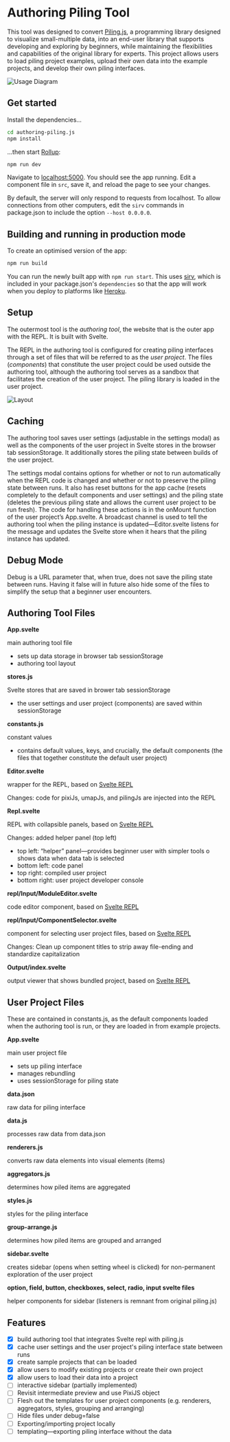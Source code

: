 # Authoring Piling Tool

This tool was designed to convert [Piling.js](https://github.com/flekschas/piling.js), a programming library designed to visualize small-multiple data, into an end-user library that supports developing and exploring by beginners, while maintaining the flexibilities and capabilities of the original library for experts. This project allows users to load piling project examples, upload their own data into the example projects, and develop their own piling interfaces.

![Usage Diagram](https://user-images.githubusercontent.com/10744026/120001321-ab544a80-bfa1-11eb-9c72-8b4e62565d61.png)

## Get started

Install the dependencies...

```bash
cd authoring-piling.js
npm install
```

...then start [Rollup](https://rollupjs.org):

```bash
npm run dev
```

Navigate to [localhost:5000](http://localhost:5000). You should see the app running. Edit a component file in `src`, save it, and reload the page to see your changes.

By default, the server will only respond to requests from localhost. To allow connections from other computers, edit the `sirv` commands in package.json to include the option `--host 0.0.0.0`.


## Building and running in production mode

To create an optimised version of the app:

```bash
npm run build
```

You can run the newly built app with `npm run start`. This uses [sirv](https://github.com/lukeed/sirv), which is included in your package.json's `dependencies` so that the app will work when you deploy to platforms like [Heroku](https://heroku.com).

## Setup

The outermost tool is the _authoring tool_, the website that is the outer app with the REPL. It is built with Svelte.

The REPL in the authoring tool is configured for creating piling interfaces through a set of files that will be referred to as the _user project_. The files (_components_) that constitute the user project could be used outside the authoring tool, although the authoring tool serves as a sandbox that facilitates the creation of the user project. The piling library is loaded in the user project.

![Layout](https://user-images.githubusercontent.com/10744026/120000721-1d785f80-bfa1-11eb-9be2-38de6a97501a.png)

## Caching

The authoring tool saves user settings (adjustable in the settings modal) as well as the components of the user project in Svelte stores in the browser tab sessionStorage. It additionally stores the piling state between builds of the user project.

The settings modal contains options for whether or not to run automatically when the REPL code is changed and whether or not to preserve the piling state between runs. It also has reset buttons for the app cache (resets completely to the default components and user settings) and the piling state (deletes the previous piling state and allows the current user project to be run fresh). The code for handling these actions is in the onMount function of the user project’s App.svelte. A broadcast channel is used to tell the authoring tool when the piling instance is updated—Editor.svelte listens for the message and updates the Svelte store when it hears that the piling instance has updated.

## Debug Mode

Debug is a URL parameter that, when true, does not save the piling state between runs. Having it false will in future also hide some of the files to simplify the setup that a beginner user encounters.

## Authoring Tool Files

**App.svelte**

main authoring tool file
-	sets up data storage in browser tab sessionStorage
-	authoring tool layout

**stores.js**

Svelte stores that are saved in brower tab sessionStorage
-	the user settings and user project (components) are saved within sessionStorage

**constants.js**

constant values
-	contains default values, keys, and crucially, the default components (the files that together constitute the default user project)

**Editor.svelte**

wrapper for the REPL, based on [Svelte REPL](https://github.com/sveltejs/svelte-repl)

Changes: code for pixiJs, umapJs, and pilingJs are injected into the REPL

**Repl.svelte**

REPL with collapsible panels, based on [Svelte REPL](https://github.com/sveltejs/svelte-repl)

Changes: added helper panel (top left)

-	top left: “helper” panel—provides beginner user with simpler tools
o	shows data when data tab is selected
-	bottom left: code panel
-	top right: compiled user project
-	bottom right: user project developer console

**repl/Input/ModuleEditor.svelte**

code editor component, based on [Svelte REPL](https://github.com/sveltejs/svelte-repl)

**repl/Input/ComponentSelector.svelte**

component for selecting user project files, based on [Svelte REPL](https://github.com/sveltejs/svelte-repl)

Changes: Clean up component titles to strip away file-ending and standardize capitalization

**Output/index.svelte**

output viewer that shows bundled project, based on [Svelte REPL](https://github.com/sveltejs/svelte-repl)

## User Project Files

These are contained in constants.js, as the default components loaded when the authoring tool is run, or they are loaded in from example projects.

**App.svelte**

main user project file
-	sets up piling interface
-	manages rebundling
-	uses sessionStorage for piling state

**data.json**

raw data for piling interface

**data.js**

processes raw data from data.json

**renderers.js**

converts raw data elements into visual elements (items)

**aggregators.js**

determines how piled items are aggregated

**styles.js**

styles for the piling interface

**group-arrange.js**

determines how piled items are grouped and arranged

**sidebar.svelte**

creates sidebar (opens when setting wheel is clicked) for non-permanent exploration of the user project

**option, field, button, checkboxes, select, radio, input svelte files**

helper components for sidebar
(listeners is remnant from original piling.js)

## Features
- [x] build authoring tool that integrates Svelte repl with piling.js
- [x] cache user settings and the user project's piling interface state between runs
- [x] create sample projects that can be loaded
- [x] allow users to modify existing projects or create their own project
- [x] allow users to load their data into a project
- [ ] interactive sidebar (partially implemented)
- [ ] Revisit intermediate preview and use PixiJS object
- [ ] Flesh out the templates for user project components (e.g. renderers, aggregators, styles, grouping and arranging)
- [ ] Hide files under debug=false
- [ ] Exporting/importing project locally
- [ ] templating—exporting piling interface without the data

<!--
This is a project template for [Svelte](https://svelte.dev) apps. It lives at https://github.com/sveltejs/template.
 -->

